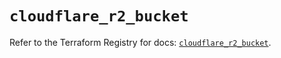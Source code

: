 # `cloudflare_r2_bucket`

Refer to the Terraform Registry for docs: [`cloudflare_r2_bucket`](https://registry.terraform.io/providers/cloudflare/cloudflare/5.11.0/docs/resources/r2_bucket).
